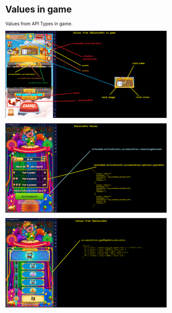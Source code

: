 # Values in game
Values from API Types in game.

![Balance](../assets/balance-1.png)

![Accumulation](../assets/accumulation-1.png)

![Accumulation](../assets/accumulation-2.png)